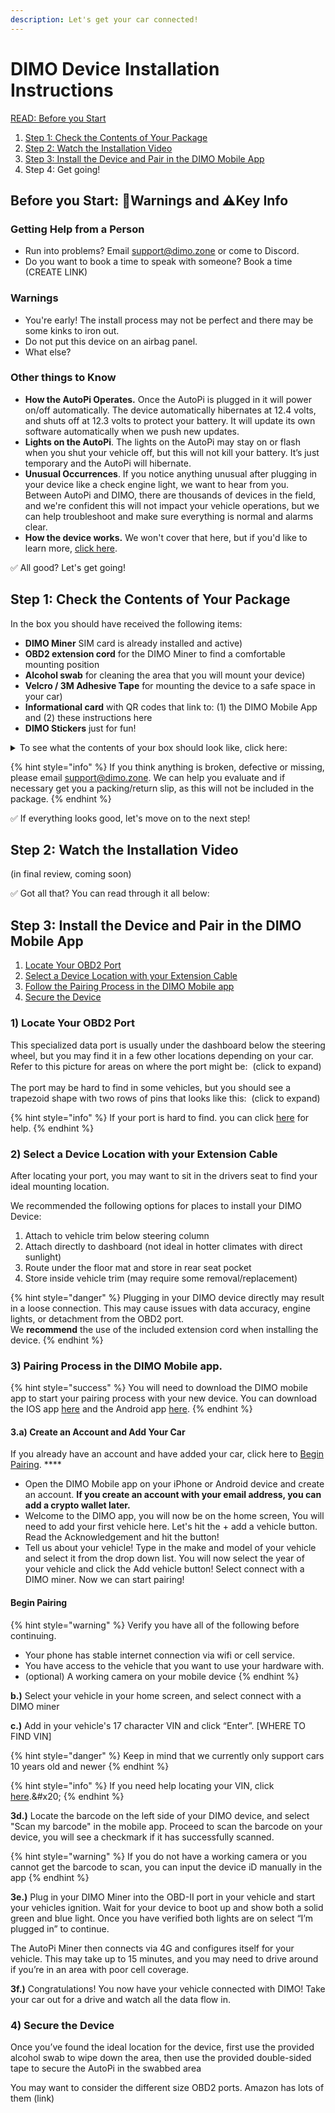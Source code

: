 ```yaml
---
description: Let's get your car connected!
---
```


# DIMO Device Installation Instructions

[READ: Before you Start ](whats-included.md#before-you-start-warnings-and-key-info)

1. [Step 1: Check the Contents of Your Package ](whats-included.md#step-1-check-the-contents)
2. [Step 2: Watch the Installation Video](whats-included.md#installation-video)
3. [Step 3: Install the Device and Pair in the DIMO Mobile App](whats-included.md#step-3-review-the-instructions)
4. Step 4: Get going!

## Before you Start: 🚨Warnings and ⚠️Key Info

### Getting Help from a Person

* Run into problems? Email support@dimo.zone or come to Discord.
* Do you want to book a time to speak with someone? Book a time (CREATE LINK)

### Warnings

* You're early! The install process may not be perfect and there may be some kinks to iron out.
* Do not put this device on an airbag panel.
* What else?

### Other things to Know

* **How the AutoPi Operates.** Once the AutoPi is plugged in it will power on/off automatically. The device automatically hibernates at 12.4 volts, and shuts off at 12.3 volts to protect your battery. It will update its own software automatically when we push new updates.&#x20;
* **Lights on the AutoPi**. The lights on the AutoPi may stay on or flash when you shut your vehicle off, but this will not kill your battery. It’s just temporary and the AutoPi will hibernate.
* **Unusual Occurrences**. If you notice anything unusual after plugging in your device like a check engine light, we want to hear from you. Between AutoPi and DIMO, there are thousands of devices in the field, and we're confident this will not impact your vehicle operations, but we can help troubleshoot and make sure everything is normal and alarms clear.&#x20;
* **How the device works.** We won't cover that here, but if you'd like to learn more, [click here](https://blog.dimo.zone/understanding-your-dimo-miner-and-its-data/).

✅ All good? Let's get going!

## Step 1: Check the Contents of Your Package

In the box you should have received the following items:

* **DIMO Miner** SIM card is already installed and active)
* **OBD2 extension cord** for the DIMO Miner to find a comfortable mounting position
* **Alcohol swab** for cleaning the area that you will mount your device)
* **Velcro / 3M Adhesive Tape** for mounting the device to a safe space in your car)
* **Informational card** with QR codes that link to: (1) the DIMO Mobile App and (2) these instructions here
* **DIMO Stickers** just for fun!

<details>

<summary>To see what the contents of your box should look like, click here:</summary>

![](../.gitbook/assets/IMG\_4716.jpg)

</details>

{% hint style="info" %}
If you think anything is broken, defective or missing, please email support@dimo.zone. We can help you evaluate and if necessary get you a packing/return slip, as this will not be included in the package.
{% endhint %}

✅ If everything looks good, let's move on to the next step!

## Step 2: Watch the Installation Video

(in final review, coming soon)

✅ Got all that? You can read through it all below:

## Step 3: Install the Device and Pair in the DIMO Mobile App

1. [Locate Your OBD2 Port](whats-included.md#1-locate-the-obd2-port)
2. [Select a Device Location with your Extension Cable](whats-included.md#2-select-a-device-location-with-your-extension-cable)
3. [Follow the Pairing Process in the DIMO Mobile app](whats-included.md#3-follow-the-pairing-process-in-the-dimo-mobile-app.)
4. [Secure the Device](whats-included.md#4-secure-the-device)

### **1) Locate Your OBD2 Port**&#x20;

This specialized data port is usually under the dashboard below the steering wheel, but you may find it in a few other locations depending on your car. Refer to this picture for areas on where the port might be: <img src="../.gitbook/assets/image (4).png" alt="" data-size="line"> (click to expand)\
\
The port may be hard to find in some vehicles, but you should see a trapezoid shape with two rows of pins that looks like this: <img src="../.gitbook/assets/image (11).png" alt="" data-size="line"> (click to expand)

{% hint style="info" %}
If your port is hard to find. you can click [here](https://www.carmd.com/obd-port-location/) for help.&#x20;
{% endhint %}

### **2) Select a Device Location with your Extension Cable**

After locating your port, you may want to sit in the drivers seat to find your ideal mounting location. &#x20;

We recommended the following options for places to install your DIMO Device:

1. Attach to vehicle trim below steering column
2. Attach directly to dashboard (not ideal in hotter climates with direct sunlight)
3. Route under the floor mat and store in rear seat pocket
4. Store inside vehicle trim (may require some removal/replacement)

{% hint style="danger" %}
Plugging in your DIMO device directly may result in a loose connection. This may cause issues with data accuracy, engine lights, or detachment from the OBD2 port. \
We **recommend** the use of the included extension cord when installing the device.
{% endhint %}

### 3) Pairing Process in the DIMO Mobile app.&#x20;

{% hint style="success" %}
You will need to download the DIMO mobile app to start your pairing process with your new device. You can download the IOS app [here](https://apps.apple.com/us/app/dimo-mobile/id1589486727) and the Android app [here](https://play.google.com/store/apps/details?id=com.dimo.driver).&#x20;
{% endhint %}

#### **3.a) Create an Account and Add Your Car**

If you already have an account and have added your car, click here to [Begin Pairing](whats-included.md#begin-pairing). ****&#x20;

* Open the DIMO Mobile app on your iPhone or Android device and create an account. **If you create an account with your email address, you can add a crypto wallet later.**&#x20;
* Welcome to the DIMO app, you will now be on the home screen, You will need to add your first vehicle here. Let's hit the + add a vehicle button.  Read the Acknowledgement and hit the button!
* Tell us about your vehicle! Type in the make and model of your vehicle and select it from the drop down list. You will now select the year of your vehicle and click the Add vehicle button! Select connect with a DIMO miner. Now we can start pairing!

#### Begin Pairing

{% hint style="warning" %}
Verify you have all of the following before continuing.&#x20;

* Your phone has stable internet connection via wifi or cell service.
* You have access to the vehicle that you want to use your hardware with.&#x20;
* (optional) A working camera on your mobile device&#x20;
{% endhint %}

**b.)** Select your vehicle in your home screen, and select connect with a DIMO miner

**c.)** Add in your vehicle's 17 character VIN and click “Enter”.  \[WHERE TO FIND VIN]

{% hint style="danger" %}
Keep in mind that we currently only support cars 10 years old and newer
{% endhint %}

{% hint style="info" %}
If you need help locating your VIN, click [here](https://autotrends.org/2016/11/29/where-is-my-vin-number-located/#:\~:text=The%20most%20common%20place%20to,of%20the%20vehicle%20looking%20in.).&#x20;
{% endhint %}

**3d.)** Locate the barcode on the left side of your DIMO device, and select "Scan my barcode" in the mobile app. Proceed to scan the barcode on your device, you will see a checkmark if it has successfully scanned.&#x20;

{% hint style="warning" %}
If you do not have a working camera or you cannot get the barcode to scan, you can input the device iD manually in the app
{% endhint %}

**3e.)** Plug in your DIMO Miner into the OBD-II port in your vehicle and start your vehicles ignition. Wait for your device to boot up and show both a solid green and blue light. Once you have verified both lights are on select “I’m plugged in” to continue.&#x20;

The AutoPi Miner then connects via 4G and configures itself for your vehicle. This may take up to 15 minutes, and you may need to drive around if you’re in an area with poor cell coverage.

**3f.)** Congratulations! You now have your vehicle connected with DIMO! Take your car out for a drive and watch all the data flow in.&#x20;



### **4) Secure the Device**

Once you’ve found the ideal location for the device, first use the provided alcohol swab to wipe down the area, then use the provided double-sided tape to secure the AutoPi in the swabbed area

You may want to consider the different size OBD2 ports. Amazon has lots of them (link)


